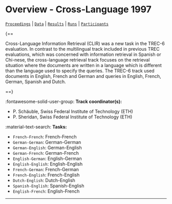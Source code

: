 # Overview - Cross-Language 1997

[`Proceedings`](./proceedings.md) | [`Data`](./data.md) | [`Results`](./results.md) | [`Runs`](./runs.md) | [`Participants`](./participants.md)

{==

Cross-Language Information Retrieval (CLIR) was a new task in the TREC-6 evaluation. In contrast to the multilingual track included in previous TREC evaluations, which was concerned with information retrieval in Spanish or Chi-nese, the cross-language retrieval track focuses on the retrieval situation where the documents are written in a language which is different than the language used to specify the queries. The TREC-6 track used documents in English, French and German and queries in English, French, German, Spanish and Dutch.

==}

:fontawesome-solid-user-group: **Track coordinator(s):**

- P. Schäuble, Swiss Federal Institute of Technology (ETH) 
- P. Sheridan, Swiss Federal Institute of Technology (ETH) 

:material-text-search: **Tasks:**

- `French-French`: French-French 
- `German-German`: German-German 
- `German-English`: German-English 
- `German-French`: German-French 
- `English-German`: English-German 
- `English-English`: English-English 
- `French-German`: French-German 
- `French-English`: French-English 
- `Dutch-English`: Dutch-English 
- `Spanish-English`: Spanish-English 
- `English-French`: English-French 



---


